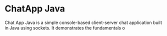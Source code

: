 <h1>ChatApp Java</h1>
<p>
  Chat App Java is a simple console-based client-server chat application built in Java using sockets. It demonstrates the fundamentals o
</p> 
